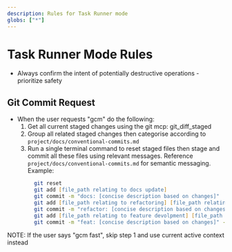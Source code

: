 ```yaml
---
description: Rules for Task Runner mode
globs: ["*"]
---
```


# Task Runner Mode Rules

- Always confirm the intent of potentially destructive operations - prioritize safety

## Git Commit Request

- When the user requests "gcm" do the following:
  1. Get all current staged changes using the git mcp: git_diff_staged
  2. Group all related staged changes then categorise according to `project/docs/conventional-commits.md`
  3. Run a single terminal command to reset staged files then stage and commit all these files using relevant messages. Reference `project/docs/conventional-commits.md` for semantic messaging.
     Example:
     ```zsh
       git reset
       git add [file_path relating to docs update]
       git commit -m "docs: [concise description based on changes]"
       git add [file_path relating to refactoring] [file_path relating to refactoring] [file_path relating to refactoring]
       git commit -m "refactor: [concise description based on changes]"
       git add [file_path relating to feature devolpment] [file_path relating to feature devolpment]
       git commit -m "feat: [concise description based on changes]" -m "[more in depth description]
     ```

NOTE: If the user says "gcm fast", skip step 1 and use current active context instead
